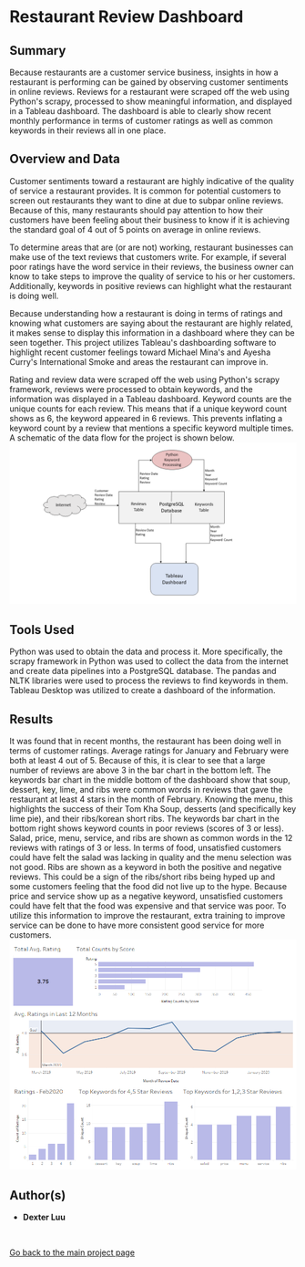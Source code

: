 # Restaurant Review Dashboard

## Summary
  Because restaurants are a customer service business, insights in how a restaurant is performing can be gained by observing customer sentiments in online reviews. Reviews for a restaurant were scraped off the web using Python's scrapy, processed to show meaningful information, and displayed in a Tableau dashboard. The dashboard is able to clearly show recent monthly performance in terms of customer ratings as well as common keywords in their reviews all in one place.

## Overview and Data
  Customer sentiments toward a restaurant are highly indicative of the quality of service a restaurant provides. It is common for potential customers to screen out restaurants they want to dine at due to subpar online reviews. Because of this, many restaurants should pay attention to how their customers have been feeling about their business to know if it is achieving the standard goal of 4 out of 5 points on average in online reviews.

  To determine areas that are (or are not) working, restaurant businesses can make use of the text reviews that customers write. For example, if several poor ratings have the word service in their reviews, the business owner can know to take steps to improve the quality of service to his or her customers. Additionally, keywords in positive reviews can highlight what the restaurant is doing well.

  Because understanding how a restaurant is doing in terms of ratings and knowing what customers are saying about the restaurant are highly related, it makes sense to display this information in a dashboard where they can be seen together. This project utilizes Tableau's dashboarding software to highlight recent customer feelings toward Michael Mina's and Ayesha Curry's International Smoke and areas the restaurant can improve in.

  Rating and review data were scraped off the web using Python's scrapy framework, reviews were processed to obtain keywords, and the information was displayed in a Tableau dashboard. Keyword counts are the unique counts for each review. This means that if a unique keyword count shows as 6, the keyword appeared in 6 reviews. This prevents inflating a keyword count by a review that mentions a specific keyword multiple times. A schematic of the data flow for the project is shown below.
 <img src="RestaurantReviewDataFlow.png" alt="hi" class="inline"/>

## Tools Used
  Python was used to obtain the data and process it. More specifically, the scrapy framework in Python was used to collect the data from the internet and create data pipelines into a PostgreSQL database. The pandas and NLTK libraries were used to process the reviews to find keywords in them. Tableau Desktop was utilized to create a dashboard of the information.

## Results
  It was found that in recent months, the restaurant has been doing well in terms of customer ratings. Average ratings for January and February were both at least 4 out of 5. Because of this, it is clear to see that a large number of reviews are above 3 in the bar chart in the bottom left. The keywords bar chart in the middle bottom of the dashboard show that soup, dessert, key, lime, and ribs were common words in reviews that gave the restaurant at least 4 stars in the month of February. Knowing the menu, this highlights the success of their Tom Kha Soup, desserts (and specifically key lime pie), and their ribs/korean short ribs. The keywords bar chart in the bottom right shows keyword counts in poor reviews (scores of 3 or less). Salad, price, menu, service, and ribs are shown as common words in the 12 reviews with ratings of 3 or less. In terms of food, unsatisfied customers could have felt the salad was lacking in quality and the menu selection was not good. Ribs are shown as a keyword in both the positive and negative reviews. This could be a sign of the ribs/short ribs being hyped up and some customers feeling that the food did not live up to the hype. Because price and service show up as a negative keyword, unsatisfied customers could have felt that the food was expensive and that service was poor. To utilize this information to improve the restaurant, extra training to improve service can be done to have more consistent good service for more customers.
<img src="Dashboard.png" alt="hi" class="inline"/>
## Author(s)

* **Dexter Luu**

<br>

[Go back to the main project page](https://dexkluu.github.io/Dexter/)

